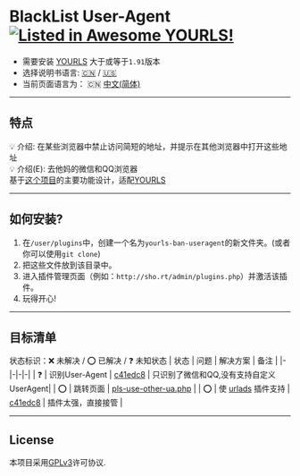 # BlackList User-Agent [![Listed in Awesome YOURLS!](https://img.shields.io/badge/Awesome-YOURLS-C5A3BE)](https://github.com/YOURLS/awesome-yourls/)
- 需要安装 [YOURLS](https://yourls.org) 大于或等于`1.91`版本
- 选择说明书语言: [:cn:](.//zh_CN.md) / [:us:](.//en_US.md) 
- 当前页面语言为： :cn: [中文(简体)](./zh_CN.md)

---
## 特点
:bulb: 介绍: 在某些浏览器中禁止访问简短的地址，并提示在其他浏览器中打开这些地址<br>
:bulb: 介绍(E): 去他妈的微信和QQ浏览器<br>
基于[这个项目](https://github.com/8Mi-Tech/short-url-mini-cn)的主要功能设计，适配[YOURLS](https://yourls.org)

---
## 如何安装?
1. 在`/user/plugins`中，创建一个名为`yourls-ban-useragent`的新文件夹。(或者你可以使用`git clone`)
2. 把这些文件放到该目录中。
3. 进入插件管理页面（例如：`http://sho.rt/admin/plugins.php`）并激活该插件。
4. 玩得开心!

---
## 目标清单
状态标识：:x: 未解决 / :o: 已解决 / :question: 未知状态
| 状态 | 问题 |  解决方案 | 备注 |
|-|-|-|-|
| :question: | 识别User-Agent | [c41edc8](https://github.com/8Mi-Tech/yourls-ban-useragent/commit/c41edc8749f1fb11020187c714881177e68825ad) | 只识别了微信和QQ,没有支持自定义UserAgent|
| :o: | 跳转页面 | [pls-use-other-ua.php](../pls-use-othher-ua.php) |
| :o: | 使 [urlads](https://github.com/8Mi-Tech/yourls-conditional-urlads) 插件支持 | [c41edc8](https://github.com/8Mi-Tech/yourls-ban-useragent/commit/c41edc8749f1fb11020187c714881177e68825ad) | 插件太强，直接接管 |

---
## License

本项目采用[GPLv3](../LICENSE)许可协议.
